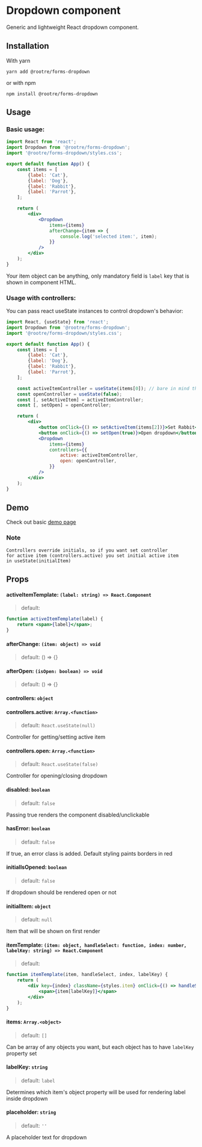 # Dropdown component

Generic and lightweight React dropdown component.


## Installation

With yarn
```
yarn add @rootre/forms-dropdown
```

or with npm

```
npm install @rootre/forms-dropdown
```

## Usage

### Basic usage:

```jsx harmony
import React from 'react';
import Dropdown from '@rootre/forms-dropdown';
import '@rootre/forms-dropdown/styles.css';

export default function App() {
    const items = [
        {label: 'Cat'},
        {label: 'Dog'},
        {label: 'Rabbit'},
        {label: 'Parrot'},
    ];

    return (
        <div>
            <Dropdown 
                items={items}
                afterChange={item => {
                    console.log('selected item:', item);
                }}
            />
        </div>
    );
}
```

Your item object can be anything, only mandatory field 
is `label` key that is shown in component HTML.

### Usage with controllers:

You can pass react useState instances to control dropdown's behavior:

```jsx harmony
import React, {useState} from 'react';
import Dropdown from '@rootre/forms-dropdown';
import '@rootre/forms-dropdown/styles.css';

export default function App() {
    const items = [
        {label: 'Cat'},
        {label: 'Dog'},
        {label: 'Rabbit'},
        {label: 'Parrot'},
    ];

    const activeItemController = useState(items[0]); // bare in mind that controllers override initials
    const openController = useState(false);
    const [, setActiveItem] = activeItemController;
    const [, setOpen] = openController;

    return (
        <div>
            <button onClick={() => setActiveItem(items[2])}>Set Rabbit</button>
            <button onClick={() => setOpen(true)}>Open dropdown</button>
            <Dropdown
                items={items}
                controllers={{
                    active: activeItemController,
                    open: openController,
                }}
            />
        </div>
    );
}
```

## Demo

Check out basic [demo page](https://rootre.github.io/forms-dropdown/)

### Note
```text
Controllers override initials, so if you want set controller 
for active item (controllers.active) you set initial active item 
in useState(initialItem)  
```

## Props

#### activeItemTemplate: `(label: string) => React.Component`

> default:

```jsx harmony
function activeItemTemplate(label) {
    return <span>{label}</span>;
}
```

#### afterChange: `(item: object) => void`

> default: () => {}

#### afterOpen: `(isOpen: boolean) => void`

> default: () => {}

#### controllers: `object`
#### controllers.active: `Array.<function>`

> default: `React.useState(null)`

Controller for getting/setting active item

#### controllers.open: `Array.<function>`

> default: `React.useState(false)`

Controller for opening/closing dropdown

#### disabled: `boolean`

> default: `false`

Passing true renders the component disabled/unclickable

#### hasError: `boolean`

> default: `false`

If true, an error class is added. Default styling paints borders in red 

#### initialIsOpened: `boolean`

> default: `false`

If dropdown should be rendered open or not

#### initialItem: `object`

> default: `null`

Item that will be shown on first render

#### itemTemplate: `(item: object, handleSelect: function, index: number, labelKey: string) => React.Component`

> default:
```jsx harmony
function itemTemplate(item, handleSelect, index, labelKey) {
    return (
        <div key={index} className={styles.item} onClick={() => handleSelect(item)}>
            <span>{item[labelKey]}</span>
        </div>
    );
}
```

#### items: `Array.<object>`

> default: `[]`

Can be array of any objects you want, but each object has to have `labelKey` property set

#### labelKey: `string`

> default: `label`

Determines which item's object property will be used for rendering label inside dropdown 

#### placeholder: `string`

> default: `''`

A placeholder text for dropdown